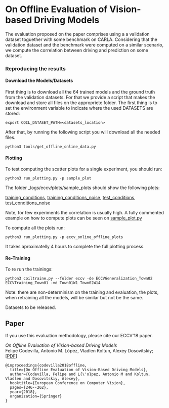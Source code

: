 On Offline Evaluation of Vision-based Driving Models
====================================================


The evaluation proposed on the paper comprises
using a a validation dataset toguether with some benchmark on
CARLA. Considering that the validation
dataset and the benchmark were computed on a similar
scenario, we compute the correlation between driving and prediction
on some dataset.

### Reproducing the results


#### Download the Models/Datasets

First thing is to download all the 64 trained models and the
ground truth from the validation datasets.
For that we provide a script that makes the download and store
all files on the appropriete folder. The first thing
is to set the environment variable to indicate where the
used DATASETS are stored:

    export COIL_DATASET_PATH=<datasets_location>

After that, by running the following script you will download
all the needed files.

    python3 tools/get_offline_online_data.py


#### Plotting

To test computing the scatter plots for a single experiment,
you should run:

    python3 run_plotting.py -p sample_plot


The folder _logs/eccv/plots/sample_plots should show
the following plots:

[training_conditions](img/training.png),
[training_conditions_noise](img/trainingnoise.png),
[test_conditions](img/test.png),
[test_conditions_noise](img/testnoise.png)


Note, for  few experiments the correlation is usually high.
A fully commented example on how to compute plots can
be seen on [sample_plot.py](plotter/plotting_params/sample_plot.py)

To compute all the plots run:

    python3 run_plotting.py -p eccv_online_offline_plots

It takes aproximatelly 4 hours
to complete the full plotting process.

#### Re-Training
To re run the trainings:

    python3 coiltraine.py --folder eccv -de ECCVGeneralization_Town02 ECCVTraining_Town01 -vd Town01W1 Town02W14

Note: there are non-determinism on the training and evaluation, the
plots, when retraining all the models, will be similar but
not be the same.

Datasets to be released. 




Paper
-----

If you use this evaluation methodology, please cite our ECCV’18 paper.

_On Offline Evaluation of Vision-based Driving Models_<br>Felipe Codevilla,
 Antonio M. López, Vladlen Koltun, Alexey Dosovitskiy;
[[PDF](https://arxiv.org/pdf/1809.04843.pdf)]


```
@inproceedings{codevilla2018offline,
  title={On Offline Evaluation of Vision-Based Driving Models},
  author={Codevilla, Felipe and L{\'o}pez, Antonio M and Koltun, Vladlen and Dosovitskiy, Alexey},
  booktitle={European Conference on Computer Vision},
  pages={246--262},
  year={2018},
  organization={Springer}
}

```
